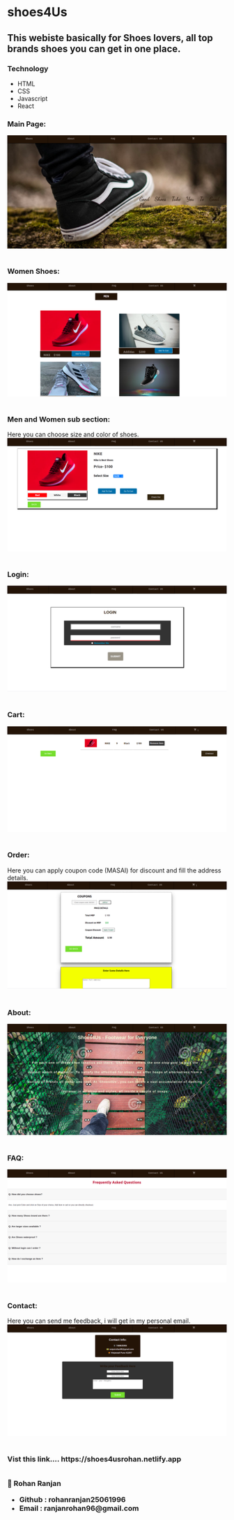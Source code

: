 # shoes4Us

## This webiste basically for Shoes lovers, all top brands shoes you can get in one place.

### Technology

<ul>
<li>HTML
<li>CSS
<li>Javascript
<li>React
</ul>

### Main Page:

<img src = "shoes4us/img/landing-page.png">
<br>
<br>

### Women Shoes:

<img src = "shoes4us/img/women-section.png">
<br>
<br>

### Men and Women sub section:

Here you can choose size and color of shoes.
<img src = "shoes4us/img/product-sub-section.png">
<br>
<br>

### Login:

<img src = "shoes4us/img/login-page.png">
<br>
<br>

### Cart:

<img src = "shoes4us/img/cart.png">
<br>
<br>

### Order:

Here you can apply coupon code (MASAI) for discount and fill the address details.
<img src = "shoes4us/img/order-page.png">
<br>
<br>

### About:

<img src = "shoes4us/img/about.png">
<br>
<br>

### FAQ:

<img src = "shoes4us/img/FAQ.png">
<br>
<br>

### Contact:

Here you can send me feedback, i will get in my personal email.
<img src = "shoes4us/img/contact.png">
<br>
<br>

<h3>Vist this link....
https://shoes4usrohan.netlify.app
<br>
<br>

👤 Rohan Ranjan

 <ul>
 <li>Github : rohanranjan25061996 
 <li>Email : ranjanrohan96@gmail.com
 </ul>

 <h1></h1>
